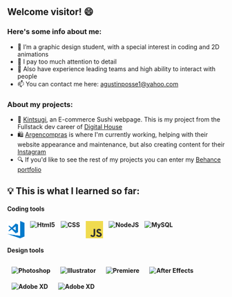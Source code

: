 ## Welcome visitor! 😄
### Here's some info about me:
- 🙂 I’m a graphic design student, with a special interest in coding and 2D animations
- 👀 I pay too much attention to detail
- 💬 Also have experience leading teams and high ability to interact with people
- 📫 You can contact me here: agustinposse1@yahoo.com

### About my projects:
- 🍣 [Kintsugi](https://github.com/MartinSobel/Proyecto-Integrador-DH), an E-commerce Sushi webpage. This is my project from the Fullstack dev career of [Digital House](https://www.digitalhouse.com/ar)
- 🛍 [Argencompras](https://www.argencompras.com.ar/) is where I'm currently working, helping with their website appearance and maintenance, but also creating content for their [Instagram](https://www.instagram.com/argencompras/)
- 🔍 If you'd like to see the rest of my projects you can enter my [Behance portfolio](https://www.behance.net/agustinposse)

## 💡 This is what I learned so far:
<h4>Coding tools<h4>
<div>
<img src="https://raw.githubusercontent.com/github/explore/80688e429a7d4ef2fca1e82350fe8e3517d3494d/topics/visual-studio-code/visual-studio-code.png" alt="VS Code" height="40" style="vertical-align:top; margin-right:10px">
<img src="https://www.w3.org/html/logo/downloads/HTML5_Badge_512.png" alt="Html5" height="40" style="vertical-align:top; margin-right:10px">
<img src="https://cdn.iconscout.com/icon/free/png-512/css-118-569410.png" alt="CSS" height="40" style="vertical-align:top; margin-right:10px">
<img src="https://raw.githubusercontent.com/github/explore/80688e429a7d4ef2fca1e82350fe8e3517d3494d/topics/javascript/javascript.png" alt="Javascript" height="40" style="vertical-align:top;margin-right:10px">
<img src="https://upload.wikimedia.org/wikipedia/commons/thumb/d/d9/Node.js_logo.svg/1280px-Node.js_logo.svg.png" alt="NodeJS" height="40" style="vertical-align:top; margin-right:10px">
<img src="https://encrypted-tbn0.gstatic.com/images?q=tbn:ANd9GcTbnJCqhnWKsG-g5aYx6if1WdboQ79mIMEs7A&usqp=CAU" alt="MySQL" height="40" style="vertical-align:top; margin-right:10px">
</div>
<h4>Design tools<h4>
<div>
<img src="https://logodownload.org/wp-content/uploads/2019/10/photoshop-logo-3.png" alt="Photoshop" height="40" style="vertical-align:top; margin:10px">
<img src="https://upload.wikimedia.org/wikipedia/commons/thumb/6/66/Illustrator_CC_icon.png/492px-Illustrator_CC_icon.png" alt="Illustrator" height="40" style="vertical-align:top; margin:10px">
<img src="https://logodownload.org/wp-content/uploads/2019/10/adobe-premiere-pro-logo-3.png" alt="Premiere" height="40" style="vertical-align:top; margin:10px">
<img src="https://upload.wikimedia.org/wikipedia/commons/2/29/Adobe_After_Effects_CC_icon.png" alt="After Effects" height="40" style="vertical-align:top; margin:10px">
<img src="https://upload.wikimedia.org/wikipedia/commons/thumb/c/c2/Adobe_XD_CC_icon.svg/1200px-Adobe_XD_CC_icon.svg.png" alt="Adobe XD" height="40" style="vertical-align:top; margin:10px">
<img src="https://cdn.iconscout.com/icon/free/png-256/figma-1693589-1442630.png" alt="Adobe XD" height="40" style="vertical-align:top; margin:10px">
</div>
